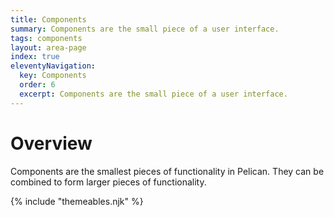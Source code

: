 ```yaml
---
title: Components
summary: Components are the small piece of a user interface.
tags: components
layout: area-page
index: true
eleventyNavigation:
  key: Components
  order: 6
  excerpt: Components are the small piece of a user interface.
---
```


# Overview

Components are the smallest pieces of functionality in Pelican. They can be combined to form larger pieces of functionality. 

{% include "themeables.njk" %}
